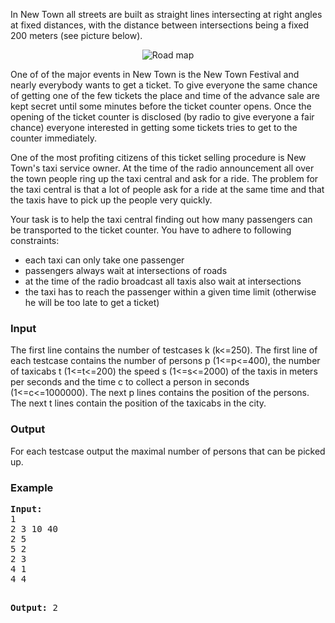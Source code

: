 <p>In New Town all streets are built as straight lines intersecting at right angles at fixed distances, with the distance between intersections being a fixed 200 meters (see picture below).</p>
<p style="text-align:center;"><img src="../../../content/sgog:taxitaxi.png" alt="Road map"></p>
<p>One of of the major events in New Town is the New Town Festival and nearly everybody wants to get a ticket. To give everyone the same chance of getting one of the few tickets the place and time of the advance sale are kept secret until some minutes before the ticket counter opens. Once the opening of the ticket counter is disclosed (by radio to give everyone a fair chance) everyone interested in getting some tickets tries to get to the counter immediately.</p>
<p>One of the most profiting citizens of this ticket selling procedure is New Town's taxi service owner. At the time of the radio announcement all over the town people ring up the taxi central and ask for a ride. The problem for the taxi central is that a lot of people ask for a ride at the same time and that the taxis have to pick up the people very quickly.</p>
<p>Your task is to help the taxi central finding out how many passengers can be transported to the ticket counter. You have to adhere to following constraints:</p>
<ul>
<li>each taxi can only take one passenger</li>
<li>passengers always wait at intersections of roads</li>
<li>at the time of the radio broadcast all taxis also wait at intersections</li>
<li>the taxi has to reach the passenger within a given time limit (otherwise he will be too late to get a ticket)</li>
</ul>
<h3>Input</h3>
<p>The first line contains the number of testcases k (k&lt;=250). The first line of each testcase contains the number of persons p (1&lt;=p&lt;=400), the number of taxicabs t (1&lt;=t&lt;=200) the speed s (1&lt;=s&lt;=2000) of the taxis in meters per seconds and the time c to collect a person in seconds (1&lt;=c&lt;=1000000). The next p lines contains the position of the persons. The next t lines contain the position of the taxicabs in the city.</p>
<h3>Output</h3>
<p>For each testcase output the maximal number of persons that can be picked up.</p>
<h3>Example</h3>
<pre><strong>Input:</strong>
1
2 3 10 40
2 5
5 2
2 3
4 1
4 4

<strong>Output:</strong>
2
</pre>